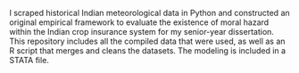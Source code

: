 I scraped historical Indian meteorological data in Python and constructed an original empirical
framework to evaluate the existence of moral hazard within the Indian crop insurance system for
my senior-year dissertation. This repository includes all the compiled data that were used, as well as an R script that merges and cleans the datasets. The modeling is included in a STATA file.
